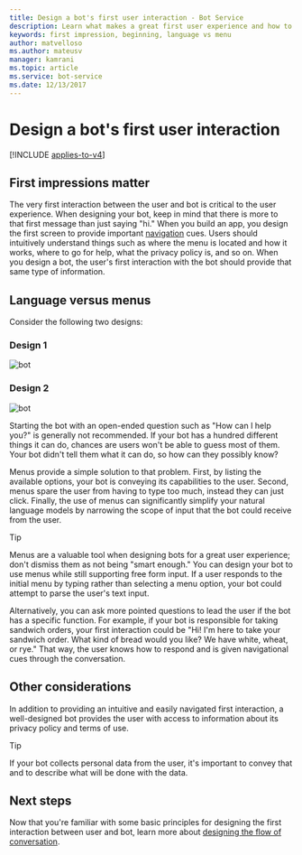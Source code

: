```yaml
---
title: Design a bot's first user interaction - Bot Service
description: Learn what makes a great first user experience and how to design your bots for success.  
keywords: first impression, beginning, language vs menu 
author: matvelloso
ms.author: mateusv
manager: kamrani
ms.topic: article
ms.service: bot-service
ms.date: 12/13/2017
---
```


# Design a bot's first user interaction

[!INCLUDE [applies-to-v4](includes/applies-to-v4-current.md)]

## First impressions matter

The very first interaction between the user and bot is critical to the user experience. When designing your bot, keep in mind that there is more to that first message than just saying "hi." When you build an app, you design the first screen to provide important [navigation](bot-service-design-navigation.md) cues. Users should intuitively understand things such as where the menu is located and how it works, where to go for help, what the privacy policy is, and so on. When you design a bot, the user's first interaction with the bot should provide that same type of information. 

## Language versus menus 

Consider the following two designs:

### Design 1

![bot](~/media/bot-service-design-first-interaction/hello1.png)


### Design 2

![bot](~/media/bot-service-design-first-interaction/hello2.png)

Starting the bot with an open-ended question such as "How can I help you?" is generally not recommended. If your bot has a hundred different things it can do, chances are users won't be able to guess most of them. Your bot didn't tell them what it can do, so how can they possibly know?

Menus provide a simple solution to that problem. First, by listing the available options, your bot is conveying its capabilities to the user. Second, menus spare the user from having to type too much, instead they can just click. Finally, the use of menus can significantly simplify your natural language models by narrowing the scope of input that the bot could receive from the user. 

> [!TIP]
> Menus are a valuable tool when designing bots for a great user experience; don't dismiss them as not being "smart enough." 
> You can design your bot to use menus while still supporting free form input. 
> If a user responds to the initial menu by typing rather than selecting a menu option, your bot could attempt to parse the user's text input. 

Alternatively, you can ask more pointed questions to lead the user if the bot has a specific function. For example, if your bot is responsible for taking sandwich orders, your first interaction could be "Hi! I'm here to take your sandwich order. What kind of bread would you like? We have white, wheat, or rye." That way, the user knows how to respond and is given navigational cues through the conversation.

## Other considerations

In addition to providing an intuitive and easily navigated first interaction, 
a well-designed bot provides the user with access to information about its privacy policy and terms of use. 

> [!TIP]
> If your bot collects personal data from the user, it's important to convey that and to describe what will be done with the data.

## Next steps

Now that you're familiar with some basic principles for designing the first interaction between user and bot, 
learn more about [designing the flow of conversation](~/bot-service-design-conversation-flow.md).

